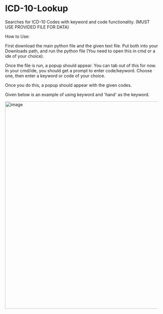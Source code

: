 # ICD-10-Lookup
Searches for ICD-10 Codes with keyword and code functionality. (MUST USE PROVIDED FILE FOR DATA)




How to Use:

First download the main python file and the given text file. Put both into your Downloads path, and run the python file (You need to open this in cmd or a ide of your choice). 

Once the file is run, a popup should appear. You can tab out of this for now. In your cmd/ide, you should get a prompt to enter code/keyword. Choose one, then enter a keyword or code of your choice.

Once you do this, a popup should appear with the given codes.

Given below is an example of using keyword and 'hand' as the keyword.


<img width="603" height="685" alt="image" src="https://github.com/user-attachments/assets/e76c0f43-f293-4e95-80dc-434d9e1a2e52" />

